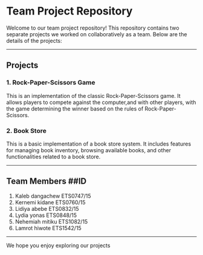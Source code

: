 # Team Project Repository

Welcome to our team project repository! This repository contains two separate projects we worked on collaboratively as a team. Below are the details of the projects:

---

## Projects

### 1. **Rock-Paper-Scissors Game**
This is an implementation of the classic Rock-Paper-Scissors game. It allows players to compete against the computer,and with other players,  with the game determining the winner based on the rules of Rock-Paper-Scissors.

### 2. **Book Store**
This is a basic implementation of a book store system. It includes features for managing book inventory, browsing available books, and other functionalities related to a book store.

---

## Team Members            ##ID
1. Kaleb dangachew 	      ETS0747/15
2. Kernemi kidane 	      ETS0760/15
3. Lidiya abebe 	        ETS0832/15
4. Lydia yonas            ETS0848/15
5. Nehemiah mitiku 	      ETS1082/15
6. Lamrot hiwote    ETS1542/15


---

We hope you enjoy exploring our projects
